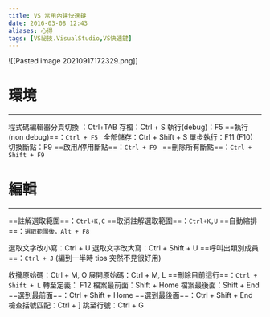 ```yaml
---
title: VS 常用內建快速鍵
date: 2016-03-08 12:43
aliases: 心得 
tags: [VS祕技.VisualStudio,VS快速鍵]
---
```


![[Pasted image 20210917172329.png]]



# 環境 

---


程式碼編輯器分頁切換 ：Ctrl+TAB 
存檔：Ctrl + S 
執行(debug)：F5
==執行(non debug)==：`Ctrl + F5 `
全部儲存：Ctrl + Shift + S 
 單步執行：F11 (F10) 
切換斷點：F9 
==啟用/停用斷點==：`Ctrl + F9 `
==刪除所有斷點==：`Ctrl + Shift + F9 `

 
 
 
 

# 編輯
---

==註解選取範圍==：`Ctrl+K,C` 
==取消註解選取範圍==：`Ctrl+K,U`
 ==自動縮排==：`選取範圍後，Alt + F8`

選取文字改小寫：Ctrl + U 
選取文字改大寫：Ctrl + Shift + U 
==呼叫出類別成員==：`Ctrl + J`
(編到一半時 tips 突然不見很好用) 

收攏原始碼：Ctrl + M, O 
展開原始碼：Ctrl + M, L 
==刪除目前這行==：`Ctrl + Shift + L`
轉至定義： F12 
檔案最前面：Shift + Home 
檔案最後面：Shift + End 
==選到最前面==：Ctrl + Shift + Home 
==選到最後面==：Ctrl + Shift + End 
檢查括號匹配：Ctrl + ] 
跳至行號：Ctrl + G 